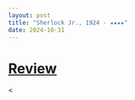 ```yaml
---
layout: post
title: "Sherlock Jr., 1924 - ★★★★"
date: 2024-10-31
---
```


# [Review](https://letterboxd.com/pavlesap/film/sherlock-jr/)

<
